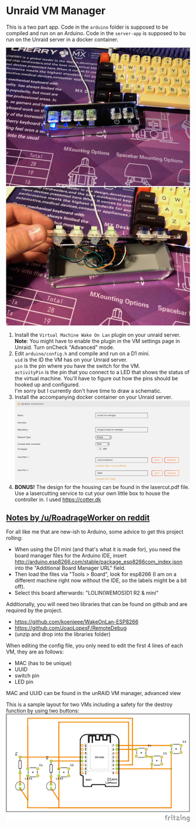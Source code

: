 # Unraid VM Manager

This is a two part app. Code in the `arduino` folder is supposed to be compiled
and run on an Arduino. Code in the `server-app` is supposed to bu run on the
Unraid server in a docker container.

![](https://github.com/micke/unraid-vm-manager/blob/master/docs/1.jpg)
![](https://github.com/micke/unraid-vm-manager/blob/master/docs/2.jpg)

1. Install the `Virtual Machine Wake On Lan` plugin on your unraid server.  
  __Note__: You might have to enable the plugin in the VM settings page in
  Unraid. Turn onCheck "Advanced" mode.
2. Edit `arduino/config.h` and compile and run on a D1 mini.  
  `uid` is the ID the VM has on your Unraid server.  
  `pin` is the pin where you have the switch for the VM.  
  `activityPin` is the pin that you connect to a LED that shows the status of the virtual machine.
  You'll have to figure out how the pins should be hooked up and configured.  
  I'm sorry but I currently don't have time to draw a schematic.
3. Install the accompanying docker container on your Unraid server.
  ![](https://github.com/micke/unraid-vm-manager/blob/master/docs/container.png)
4. __BONUS!__ The design for the housing can be found in the lasercut.pdf file.  
  Use a lasercutting service to cut your own little box to house the
   controller in. I used https://cotter.dk

## [Notes by /u/RoadrageWorker on reddit](https://www.reddit.com/r/unRAID/comments/9wgh5m/just_open_sourced_physical_vm_controller_using_d1/e9qlvxm)
For all like me that are new-ish to Arduino, some advice to get this project rolling:

* When using the D1 mini (and that's what it is made for), you need the board manager files for the Arduino IDE, insert http://arduino.esp8266.com/stable/package_esp8266com_index.json into the "Additional Board Manager URL" field.
* Then load the files via "Tools > Board", look for esp8266 (I am on a different machine right now without the IDE, so the labels might be a bit off).
* Select this board afterwards: "LOLIN(WEMOS)D1 R2 & mini"

Additionally, you will need two libraries that can be found on github and are required by the project.

* https://github.com/koenieee/WakeOnLan-ESP8266
* https://github.com/JoaoLopesF/RemoteDebug
* (unzip and drop into the libraries folder)

When editing the config file, you only need to edit the first 4 lines of each VM, they are as follows:

* MAC (has to be unique)
* UUID
* switch pin
* LED pin

MAC and UUID can be found in the unRAID VM manager, advanced view

This is a sample layout for two VMs including a safety for the destroy function by using two buttons:
![](https://github.com/micke/unraid-vm-manager/blob/master/docs/schematic.png)
